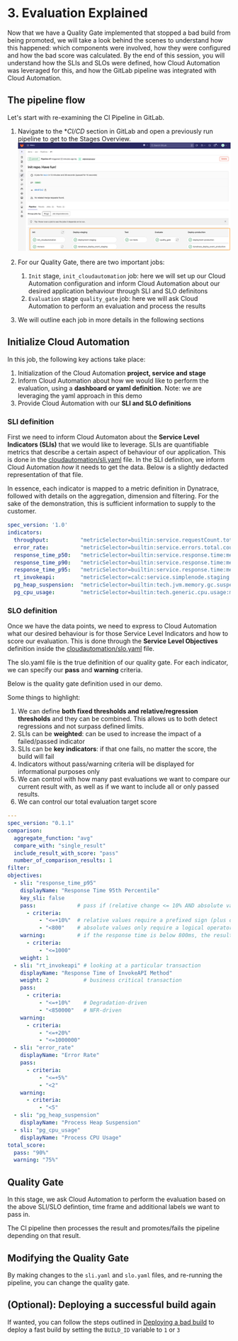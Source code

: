# 3. Evaluation Explained

Now that we have a Quality Gate implemented that stopped a bad build from being promoted, we will take a look behind the scenes to understand how this happened: which components were involved, how they were configured and how the bad score was calculated. By the end of this session, you will understand how the SLIs and SLOs were defined, how Cloud Automation was leveraged for this, and how the GitLab pipeline was integrated with Cloud Automation.

## The pipeline flow
Let's start with re-examining the CI Pipeline in GitLab.

1. Navigate to the **CI/CD* section in GitLab and open a previously run pipeline to get to the Stages Overview.
    ![gitlab-cicd](assets/demo_gitlab_cicd_pipeline.png)

2. For our Quality Gate, there are two important jobs:
   1. `Init` stage, `init_cloudautomation` job: here we will set up our Cloud Automation configuration and inform Cloud Automation about our desired application behaviour through SLI and SLO definitons
   2. `Evaluation` stage `quality_gate` job: here we will ask Cloud Automation to perform an evaluation and process the results

3. We will outline each job in more details in the following sections

## Initialize Cloud Automation

In this job, the following key actions take place:

1. Initialization of the Cloud Automation **project, service and stage**
2. Inform Cloud Automation about how we would like to perform the evaluation, using a **dashboard or yaml definition**. Note: we are leveraging the yaml approach in this demo
3. Provide Cloud Automation with our **SLI and SLO definitions**

### SLI definition

First we need to inform Cloud Automaton about the **Service Level Indicators (SLIs)** that we would like to leverage. SLIs are quantifiable metrics that describe a certain aspect of behaviour of our application. This is done in the  [cloudautomation/sli.yaml](/../../cloudautomation/sli.yaml) file. In the SLI definition, we inform Cloud Automation *how* it needs to get the data. Below is a slightly dedacted representation of that file.

In essence, each indicator is mapped to a metric definition in Dynatrace, followed with details on the aggregation, dimension and filtering. For the sake of the demonstration, this is sufficient information to supply to the customer.

```yaml
spec_version: '1.0'
indicators:
  throughput:          "metricSelector=builtin:service.requestCount.total:merge(\"dt.entity.service\"):sum&entitySelector=tag([ENVIRONMENT]DT_RELEASE_VERSION:$LABEL.DT_RELEASE_VERSION),tag...),type(SERVICE)"
  error_rate:          "metricSelector=builtin:service.errors.total.count:merge(\"dt.entity.service\"):avg&entitySelector=tag([ENVIRONMENT]DT_RELEASE_VERSION:$LABEL.DT_RELEASE_VERSION),tag...),type(SERVICE)"
  response_time_p50:   "metricSelector=builtin:service.response.time:merge(\"dt.entity.service\"):percentile(50)&entitySelector=tag([ENVIRONMENT]DT_RELEASE_VERSION:$LABEL.DT_RELEASE_VERSION),tag...),type(SERVICE)"
  response_time_p90:   "metricSelector=builtin:service.response.time:merge(\"dt.entity.service\"):percentile(90)&entitySelector=tag([ENVIRONMENT]DT_RELEASE_VERSION:$LABEL.DT_RELEASE_VERSION),tag...),type(SERVICE)"
  response_time_p95:   "metricSelector=builtin:service.response.time:merge(\"dt.entity.service\"):percentile(95)&entitySelector=tag([ENVIRONMENT]DT_RELEASE_VERSION:$LABEL.DT_RELEASE_VERSION),tag...),type(SERVICE)"
  rt_invokeapi:        "metricSelector=calc:service.simplenode.staging:filter(eq(method,/api/invoke)):merge(\"dt.entity.service\"):percentile(95)&entitySelector=tag([ENVIRONMENT]DT_RELEASE_VERSION:$LABEL.DT_RELEASE_VERSION),tag...),type(SERVICE)"
  pg_heap_suspension:  "metricSelector=builtin:tech.jvm.memory.gc.suspensionTime:merge(\"dt.entity.process_group_instance\"):max&entitySelector=tag([ENVIRONMENT]DT_RELEASE_VERSION:$LABEL.DT_RELEASE_VERSION),tag...),type(PROCESS_GROUP_INSTANCE)"
  pg_cpu_usage:        "metricSelector=builtin:tech.generic.cpu.usage:merge(\"dt.entity.process_group_instance\"):max&entitySelector=tag([ENVIRONMENT]DT_RELEASE_VERSION:$LABEL.DT_RELEASE_VERSION),tag...),type(PROCESS_GROUP_INSTANCE)"
```

### SLO definition
Once we have the data points, we need to express to Cloud Automation what our desired behaviour is for those Service Level Indicators and how to score our evaluation. This is done through the **Service Level Objectives** definition inside the [cloudautomation/slo.yaml](/../../cloudautomation/slo.yaml) file. 

The slo.yaml file is the true definition of our quality gate. For each indicator, we can specify our **pass** and **warning** criteria.

Below is the quality gate definition used in our demo.

Some things to highlight:

1. We can define **both fixed thresholds and relative/regression thresholds** and they can be combined. This allows us to both detect regressions and not surpass defined limits.
2. SLIs can be **weighted**: can be used to increase the impact of a failed/passed indicator
3. SLIs can be **key indicators**: if that one fails, no matter the score, the build will fail
4. Indicators without pass/warning criteria will be displayed for informational purposes only
5. We can control with how many past evaluations we want to compare our current result with, as well as if we want to include all or only passed results.
6. We can control our total evaluation target score

```yaml
---
spec_version: "0.1.1"
comparison:
  aggregate_function: "avg"
  compare_with: "single_result"
  include_result_with_score: "pass"
  number_of_comparison_results: 1
filter:
objectives:
  - sli: "response_time_p95"
    displayName: "Response Time 95th Percentile"
    key_sli: false
    pass:             # pass if (relative change <= 10% AND absolute value is < 600ms)
      - criteria:
          - "<=+10%"  # relative values require a prefixed sign (plus or minus)
          - "<800"    # absolute values only require a logical operator
    warning:          # if the response time is below 800ms, the result should be a warning
      - criteria:
          - "<=1000"
    weight: 1
  - sli: "rt_invokeapi" # looking at a particular transaction
    displayName: "Response Time of InvokeAPI Method"
    weight: 2           # business critical transaction
    pass:
      - criteria:
          - "<=+10%"    # Degradation-driven
          - "<850000"   # NFR-driven
    warning:
      - criteria:
          - "<=+20%"
          - "<=1000000"
  - sli: "error_rate"
    displayName: "Error Rate"
    pass:
      - criteria:
          - "<=+5%"
          - "<2"
    warning:
      - criteria:
          - "<5"
  - sli: "pg_heap_suspension"
    displayName: "Process Heap Suspension"
  - sli: "pg_cpu_usage"
    displayName: "Process CPU Usage"
total_score:
  pass: "90%"
  warning: "75%"
```

## Quality Gate
In this stage, we ask Cloud Automation to perform the evaluation based on the above SLI/SLO defintion, time frame and additional labels we want to pass in.

The CI pipeline then processes the result and promotes/fails the pipeline depending on that result.

## Modifying the Quality Gate
By making changes to the `sli.yaml` and `slo.yaml` files, and re-running the pipeline, you can change the quality gate.

## (Optional): Deploying a successful build again

If wanted, you can follow the steps outlined in [Deploying a bad build](03_02_Failed_Build.md#deploying-a-bad-build) to deploy a fast build by setting the `BUILD_ID` variable to `1` or `3`
